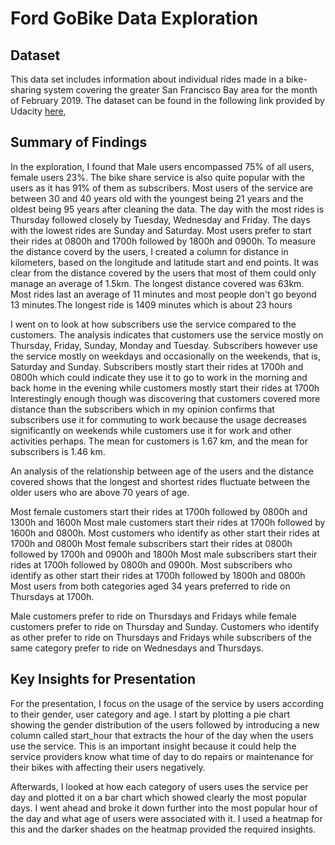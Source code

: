 # Ford GoBike Data Exploration

## Dataset

This data set includes information about individual rides made in a bike-sharing  system covering the greater San Francisco Bay area for the month of February 2019. 
The dataset can be found in the following link provided by Udacity 
[here](https://docs.google.com/document/d/e/2PACX-1vQmkX4iOT6Rcrin42vslquX2_wQCjIa_hbwD0xmxrERPSOJYDtpNc_3wwK_p9_KpOsfA6QVyEHdxxq7/pub),


## Summary of Findings

In the exploration, I found that 
Male users encompassed 75% of all users, female users 23%.
The bike share service is also quite popular with the users as it has 91% of them as subscribers.
Most users of the service are between 30 and 40 years old with the youngest being 21 years and the oldest being 95 years after cleaning the data. 
The day with the most rides is Thursday followed closely by Tuesday, Wednesday and Friday. The days with the lowest rides are Sunday and Saturday. 
Most users prefer to start their rides at 0800h and 1700h followed by 1800h and 0900h.
To measure the distance coverd by the users, I created a column for distance in kilometers, based on the longitude and latitude start and end points.
It was clear from the distance covered by the users that most of them could only manage an average of 1.5km. The longest distance covered was 63km.
Most rides last an average of 11 minutes and most people don't go beyond 13 minutes.The longest ride is 1409 minutes which is about 23 hours

I went on to look at how subscribers use the service compared to the customers. The analysis indicates that customers use the service mostly on Thursday, Friday, Sunday, Monday and Tuesday. Subscribers however use the service mostly on weekdays and occasionally on the weekends, that is, Saturday and Sunday. Subscribers mostly start their rides at 1700h and 0800h which could indicate they use it to go to work in the morning and back home in the evening while customers mostly start their rides at 1700h
Interestingly enough though was discovering that customers covered more distance than the subscribers which in my opinion confirms that subscribers use it for commuting to work because the usage decreases significantly on weekends while customers use it for work and other activities perhaps. The mean for customers is 1.67 km, and the mean for subscribers is 1.46 km.

An analysis of the relationship between age of the users and the distance covered shows that the longest and shortest rides fluctuate between the older users who are above 70 years of age.

Most female customers start their rides at 1700h followed by 0800h and 1300h and 1600h
Most male customers start their rides at 1700h followed by 1600h and 0800h.
Most customers who identify as other start their rides at 1700h and 0800h
Most female subscribers start their rides at 0800h followed by 1700h and 0900h and 1800h
Most male subscribers start their rides at 1700h followed by 0800h and 0900h.
Most subscribers who identify as other start their rides at 1700h followed by 1800h and 0800h
Most users from both categories aged 34 years preferred to ride on Thursdays at 1700h.

Male customers prefer to ride on Thursdays and Fridays while female customers prefer to ride on Thursday and Sunday. Customers who identify as other prefer to ride on Thursdays and Fridays while subscribers of the same category prefer to ride on Wednesdays and Thursdays.


## Key Insights for Presentation

For the presentation, I focus on the usage of the service by users according to their gender, user category and age. I start by plotting a pie chart showing the gender distribution of the users followed by introducing a new column called start_hour that extracts the hour of the day when the users use the service. This is an important insight because it could help the service providers know what time of day to do repairs or maintenance for their bikes with affecting their users negatively.

Afterwards, I looked at how each category of users uses the service per day and plotted it on a bar chart which showed clearly the most popular days. I went ahead and broke it down further into the most popular hour of the day and what age of users were associated with it. I used a heatmap for this and the darker shades on the heatmap provided the required insights.
